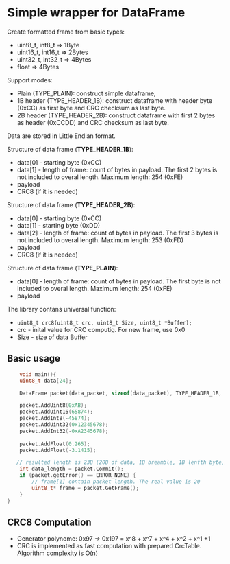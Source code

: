 # Simple wrapper for DataFrame

Create formatted frame from basic types:
 - uint8_t, int8_t => 1Byte
 - uint16_t, int16_t => 2Bytes
 - uint32_t, int32_t => 4Bytes
 - float => 4Bytes

Support modes:
 - Plain (TYPE_PLAIN): construct simple dataframe, 
 - 1B header (TYPE_HEADER_1B): construct dataframe with header byte (0xCC) as first byte and CRC checksum as last byte.
 -  2B header (TYPE_HEADER_2B): construct dataframe with first 2 bytes as header (0xCCDD) and CRC checksum as last byte.
 
 Data are stored in Little Endian format.

Structure of data frame (**TYPE_HEADER_1B**):
  - data[0] - starting byte (0xCC)
  - data[1] - length of frame: count of bytes in payload. The first 2 bytes is not included to overal length. Maximum length: 254 (0xFE)
  - payload
  - CRC8 (if it is needed)
  
  Structure of data frame (**TYPE_HEADER_2B**):
  - data[0] - starting byte (0xCC)
  - data[1] - starting byte (0xDD)
  - data[2] - length of frame: count of bytes in payload. The first 3 bytes is not included to overal length. Maximum length: 253 (0xFD)
  - payload
  - CRC8 (if it is needed)
  
Structure of data frame (**TYPE_PLAIN**):
  - data[0] - length of frame: count of bytes in payload. The first byte is not included to overal length. Maximum length: 254 (0xFE)
  - payload
 
 
 The library contans universal function:
 - `uint8_t crc8(uint8_t crc, uint8_t Size, uint8_t *Buffer);`
  - crc - inital value for CRC computig. For new frame, use 0x0
  - Size - size of data Buffer
   

## Basic usage

```c
    void main(){
    uint8_t data[24];

    DataFrame packet(data_packet, sizeof(data_packet), TYPE_HEADER_1B, CRC_ON);

    packet.AddUint8(0xAB);
    packet.AddUint16(65874);
    packet.AddInt8(-45874);
    packet.AddUint32(0x12345678);
    packet.AddInt32(-0xA2345678);
    
    packet.AddFloat(0.265);
    packet.AddFloat(-3.1415);

   // resulted length is 23B (20B of data, 1B breamble, 1B lenfth byte, 1B CRC)
    int data_length = packet.Commit();  
    if (packet.getError() == ERROR_NONE) {
        // frame[1] contain packet length. The real value is 20
        uint8_t* frame = packet.GetFrame();
    }
}

```

## CRC8 Computation

- Generator polynome: 0x97 ->  0x197 = x^8 + x^7 + x^4 + x^2 + x^1 +1 
- CRC is implemented as fast computation with prepared CrcTable. Algorithm complexity is O(n)
